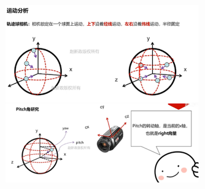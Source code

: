 ![输入图片说明](/imgs/2024-11-08/3ni32chSZxBU2fQS.png)
![输入图片说明](/imgs/2024-11-08/hckRujHW7Ie4nZpZ.png)
<!--stackedit_data:
eyJoaXN0b3J5IjpbMTU1MTM2NDM4MSwxNDg0MTE1MTA3LC0yMD
g4NzQ2NjEyXX0=
-->